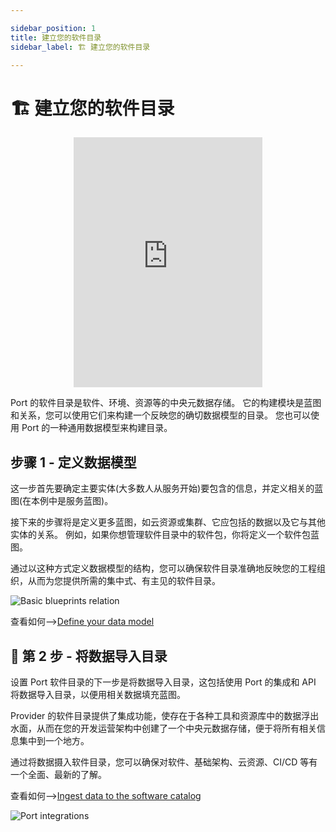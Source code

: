 ```yaml
---

sidebar_position: 1
title: 建立您的软件目录
sidebar_label: 🏗️ 建立您的软件目录

---
```


# 🏗️ 建立您的软件目录

<center>

<iframe width="60%" height="400" src="https://www.youtube.com/embed/-ir4YG-XMPU" title="YouTube video player" frameborder="0" allow="accelerometer; autoplay; clipboard-write; encrypted-media; gyroscope; picture-in-picture; web-share" allowfullscreen allow="fullscreen;"></iframe>

</center>

Port 的软件目录是软件、环境、资源等的中央元数据存储。 它的构建模块是蓝图和关系，您可以使用它们来构建一个反映您的确切数据模型的目录。 您也可以使用 Port 的一种通用数据模型来构建目录。

## 步骤 1 - 定义数据模型

这一步首先要确定主要实体(大多数人从服务开始)要包含的信息，并定义相关的蓝图(在本例中是服务蓝图)。

接下来的步骤将是定义更多蓝图，如云资源或集群、它应包括的数据以及它与其他实体的关系。 例如，如果你想管理软件目录中的软件包，你将定义一个软件包蓝图。

通过以这种方式定义数据模型的结构，您可以确保软件目录准确地反映您的工程组织，从而为您提供所需的集中式、有主见的软件目录。

![Basic blueprints relation](../../static/img/software-catalog/blueprint/exampleBlueprintsAndRelationsLayout.png)

查看如何-->[Define your data model](./define-your-data-model/define-your-data-model.md)

## 🔄 第 2 步 - 将数据导入目录

设置 Port 软件目录的下一步是将数据导入目录，这包括使用 Port 的集成和 API 将数据导入目录，以便用相关数据填充蓝图。

Provider 的软件目录提供了集成功能，使存在于各种工具和资源库中的数据浮出水面，从而在您的开发运营架构中创建了一个中央元数据存储，便于将所有相关信息集中到一个地方。

通过将数据摄入软件目录，您可以确保对软件、基础架构、云资源、CI/CD 等有一个全面、最新的了解。

查看如何-->[Ingest data to the software catalog](./sync-data-to-catalog/sync-data-to-catalog.md)

![Port integrations](../../static/img/software-catalog/integrations.png)